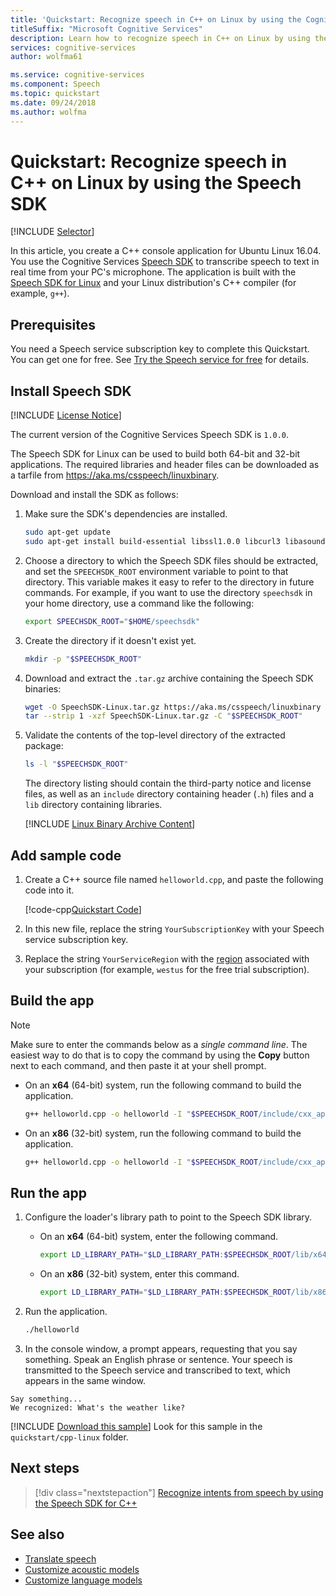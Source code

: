 ```yaml
---
title: 'Quickstart: Recognize speech in C++ on Linux by using the Cognitive Services Speech SDK'
titleSuffix: "Microsoft Cognitive Services"
description: Learn how to recognize speech in C++ on Linux by using the Cognitive Services Speech SDK
services: cognitive-services
author: wolfma61

ms.service: cognitive-services
ms.component: Speech
ms.topic: quickstart
ms.date: 09/24/2018
ms.author: wolfma
---
```


# Quickstart: Recognize speech in C++ on Linux by using the Speech SDK

[!INCLUDE [Selector](../../../includes/cognitive-services-speech-service-quickstart-selector.md)]

In this article, you create a C++ console application for Ubuntu Linux 16.04. You use the Cognitive Services [Speech SDK](speech-sdk.md) to transcribe speech to text in real time from your PC's microphone. The application is built with the [Speech SDK for Linux](https://aka.ms/csspeech/linuxbinary) and your Linux distribution's C++ compiler (for example, `g++`).

## Prerequisites

You need a Speech service subscription key to complete this Quickstart. You can get one for free. See [Try the Speech service for free](get-started.md) for details.

## Install Speech SDK

[!INCLUDE [License Notice](../../../includes/cognitive-services-speech-service-license-notice.md)]

The current version of the Cognitive Services Speech SDK is `1.0.0`.

The Speech SDK for Linux can be used to build both 64-bit and 32-bit applications. The required libraries and header files can be downloaded as a tarfile from https://aka.ms/csspeech/linuxbinary.

Download and install the SDK as follows:

1. Make sure the SDK's dependencies are installed.

   ```sh
   sudo apt-get update
   sudo apt-get install build-essential libssl1.0.0 libcurl3 libasound2 wget
   ```

1. Choose a directory to which the Speech SDK files should be extracted, and set the `SPEECHSDK_ROOT` environment variable to point to that directory. This variable makes it easy to refer to the directory in future commands. For example, if you want to use the directory `speechsdk` in your home directory, use a command like the following:

   ```sh
   export SPEECHSDK_ROOT="$HOME/speechsdk"
   ```

1. Create the directory if it doesn't exist yet.

   ```sh
   mkdir -p "$SPEECHSDK_ROOT"
   ```

1. Download and extract the `.tar.gz` archive containing the Speech SDK binaries:

   ```sh
   wget -O SpeechSDK-Linux.tar.gz https://aka.ms/csspeech/linuxbinary
   tar --strip 1 -xzf SpeechSDK-Linux.tar.gz -C "$SPEECHSDK_ROOT"
   ```

1. Validate the contents of the top-level directory of the extracted package:

   ```sh
   ls -l "$SPEECHSDK_ROOT"
   ```

   The directory listing should contain the third-party notice and license files, as well as an `include` directory containing header (`.h`) files and a `lib` directory containing libraries.

   [!INCLUDE [Linux Binary Archive Content](../../../includes/cognitive-services-speech-service-linuxbinary-content.md)]

## Add sample code

1. Create a C++ source file named `helloworld.cpp`, and paste the following code into it.

   [!code-cpp[Quickstart Code](~/samples-cognitive-services-speech-sdk/quickstart/cpp-linux/helloworld.cpp#code)]

1. In this new file, replace the string `YourSubscriptionKey` with your Speech service subscription key.

1. Replace the string `YourServiceRegion` with the [region](regions.md) associated with your subscription (for example, `westus` for the free trial subscription).

## Build the app

> [!NOTE]
> Make sure to enter the commands below as a _single command line_. The easiest way to do that is to copy the command by using the **Copy** button next to each command, and then paste it at your shell prompt.

* On an **x64**  (64-bit) system, run the following command to build the application.

  ```sh
  g++ helloworld.cpp -o helloworld -I "$SPEECHSDK_ROOT/include/cxx_api" -I "$SPEECHSDK_ROOT/include/c_api" --std=c++14 -lpthread -lMicrosoft.CognitiveServices.Speech.core -L "$SPEECHSDK_ROOT/lib/x64" -l:libssl.so.1.0.0 -l:libcurl.so.4 -l:libasound.so.2
  ```

* On an **x86** (32-bit) system, run the following command to build the application.

  ```sh
  g++ helloworld.cpp -o helloworld -I "$SPEECHSDK_ROOT/include/cxx_api" -I "$SPEECHSDK_ROOT/include/c_api" --std=c++14 -lpthread -lMicrosoft.CognitiveServices.Speech.core -L "$SPEECHSDK_ROOT/lib/x86" -l:libssl.so.1.0.0 -l:libcurl.so.4 -l:libasound.so.2
  ```

## Run the app

1. Configure the loader's library path to point to the Speech SDK library.

   * On an **x64** (64-bit) system, enter the following command.

     ```sh
     export LD_LIBRARY_PATH="$LD_LIBRARY_PATH:$SPEECHSDK_ROOT/lib/x64"
     ```

   * On an **x86** (32-bit) system, enter this command.

     ```sh
     export LD_LIBRARY_PATH="$LD_LIBRARY_PATH:$SPEECHSDK_ROOT/lib/x86"
     ```

1. Run the application.

   ```sh
   ./helloworld
   ```

1.  In the console window, a prompt appears, requesting that you say something. Speak an English phrase or sentence. Your speech is transmitted to the Speech service and transcribed to text, which appears in the same window.

   ```text
   Say something...
   We recognized: What's the weather like?
   ```

[!INCLUDE [Download this sample](../../../includes/cognitive-services-speech-service-speech-sdk-sample-download-h2.md)]
Look for this sample in the `quickstart/cpp-linux` folder.

## Next steps

> [!div class="nextstepaction"]
> [Recognize intents from speech by using the Speech SDK for C++](how-to-recognize-intents-from-speech-cpp.md)

## See also

- [Translate speech](how-to-translate-speech-csharp.md)
- [Customize acoustic models](how-to-customize-acoustic-models.md)
- [Customize language models](how-to-customize-language-model.md)
